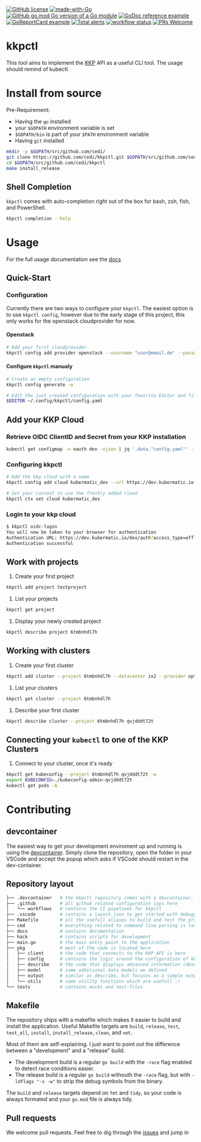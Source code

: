 [![GitHub license](https://img.shields.io/github/license/cedi/kkpctl.svg)](https://github.com/cedi/kkpctl/blob/main/LICENSE)
[![made-with-Go](https://img.shields.io/badge/Made%20with-Go-1f425f.svg)](http://golang.org)
[![GitHub go.mod Go version of a Go module](https://img.shields.io/github/go-mod/go-version/cedi/kkpctl.svg)](https://github.com/cedi/kkpctl)
[![GoDoc reference example](https://img.shields.io/badge/godoc-reference-blue.svg)](https://pkg.go.dev/github.com/cedi/kkpctl)
[![GoReportCard example](https://goreportcard.com/badge/github.com/cedi/kkpctl)](https://goreportcard.com/report/github.com/cedi/kkpctl)
[![Total alerts](https://img.shields.io/lgtm/alerts/g/cedi/kkpctl.svg?logo=lgtm&logoWidth=18)](https://lgtm.com/projects/g/cedi/kkpctl/alerts/)
[![workflow status](https://github.com/cedi/kkpctl/actions/workflows/go.yml/badge.svg)](https://github.com/cedi/kkpctl/actions)
[![PRs Welcome](https://img.shields.io/badge/PRs-welcome-brightgreen.svg?style=flat-square)](http://makeapullrequest.com)

# kkpctl

This tool aims to implement the [KKP](https://github.com/kubermatic/kubermatic) API as a useful CLI tool.
The usage should remind of kubectl.

# Install from source

Pre-Requirement:

* Having the `go` installed
* your `$GOPATH` environment variable is set
* `$GOPATH/bin` is part of your `$PATH` environment variable
* Having `git` installed

```bash
mkdir -p $GOPATH/src/github.com/cedi/
git clone https://github.com/cedi/kkpctl.git $GOPATH/src/github.com/cedi/kkpctl
cd $GOPATH/src/github.com/cedi/kkpctl
make install_release
```

## Shell Completion

`kkpctl` comes with auto-completion right out of the box for bash, zsh, fish, and PowerShell.

```bash
kkpctl completion --help
```

# Usage

For the full usage documentation see the [docs](docs/commandline-usage.md)

## Quick-Start

### Configuration

Currently there are two ways to configure your `kkpctl`.
The easiest option is to use `kkpctl config`, however due to the early stage of this project, this only works for the openstack cloudprovider for now.

#### Openstack

```bash
# Add your first cloudprovider
kkpctl config add provider openstack --username "user@email.de" --password "my-super-secure-password" --tenant "internal-openstack-tenant" optimist
```

#### Configure `kkpctl` manualy

```bash
# Create an empty configuration
kkpctl config generate -w

# Edit the just created configuration with your favorite Editor and fill in the details yourself
$EDITOR ~/.config/kkpctl/config.yaml
```

## Add your KKP Cloud

### Retrieve OIDC ClientID and Secret from your KKP installation

```bash
kubectl get configmap -n oauth dex -ojson | jq '.data."config.yaml"' --raw-output | yq eval --tojson | jq '.staticClients | [ .[] | select( .id | contains("kubermatic")) ] | .[].secret' --raw-output
```

### Configuring kkpctl

```bash
# Add the kkp cloud with a name
kkpctl config add cloud kubermatic_dev --url https://dev.kubermatic.io --client_id kubermatic --client_secret dGVzdDEyMw==

# Set your context to use the freshly added cloud
kkpctl ctx set cloud kubermatic_dev
```

### Login to your kkp cloud

```bash
$ kkpctl oidc-login
You will now be taken to your browser for authentication
Authentication URL: https://dev.kubermatic.io/dex/auth?access_type=offline&client_id=kubermatic&redirect_uri=http%3A%2F%2Flocalhost%3A8000&response_type=code&scope=openid+email+profile&state=state
Authentication successful
```

## Work with projects

1. Create your first project

```bash
kkpctl add project testproject
```

1. List your projects

```bash
kkpctl get project
```

1. Display your newly created project

```bash
kkpctl describe project 6tmbnhdl7h
```

## Working with clusters

1. Create your first cluster

```bash
kkpctl add cluster --project 6tmbnhdl7h --datacenter ix2 --provider optimist --version 1.18.13 --labels stage=dev kkpctltest
```

1. List your clusters

```bash
kkpctl get cluster --project 6tmbnhdl7h
```

1. Describe your first cluster

```bash
kkpctl describe cluster --project 6tmbnhdl7h qvjdddt72t
```

## Connecting your `kubectl` to one of the KKP Clusters

1. Connect to your cluster, once it's ready

```bash
kkpctl get kubeconfig --project 6tmbnhdl7h qvjdddt72t -w
export KUBECONFIG=./kubeconfig-admin-qvjdddt72t
kubectl get pods -A
```

# Contributing

## devcontainer

The easiest way to get your development enviroment up and running is using the [devcontainer](https://code.visualstudio.com/docs/remote/containers-tutorial).
Simply clone the repository, open the folder in your VSCode and accept the popup which asks if VSCode should restart in the dev-container.

## Repository layout

```bash
├── .devcontainer   # the kkpctl repository comes with a devcontainer, so you can easily get started using VSCode
├── .github         # all github related configuration lays here
│   └── workflows   # contains the CI pipelines for kkpctl
├── .vscode         # contains a launch.json to get started with debugging the code
├── Makefile        # all the usefull aliases to build and test the project
├── cmd             # everything related to command line parsing is located in here. This is where you probably wanna start looking at
├── docs            # contains documentation
├── hack            # contains scripts for development
├── main.go         # the main entry point to the application
├── pkg             # most of the code is located here
│   ├── client      # the code that connects to the KKP API is here
│   ├── config      # contains the logic around the configuration of kkpctl
│   ├── describe    # the code that displays advanced information (describe) of a KKP API object
│   ├── model       # some additional data models we defined
│   ├── output      # similar as describe, but focuses on a simple output of an object
│   └── utils       # some utility functions which are usefull :)
└── tests           # contains mocks and test-files

```

## Makefile

The repository ships with a makefile which makes it easier to build and install the application.
Useful Makefile targets are `build`, `release`, `test`, `test_all`, `install`, `install_release`, `clean`, and `vet`.

Most of them are self-explaining. I just want to point out the difference between a "development" and a "release" build.

* The development build is a regular `go build` with the `-race` flag enabled to detect race conditions easier.
* The release build is a regular `go build` withouth the `-race` flag, but with `-ldflags "-s -w"` to strip the debug symbols from the binary.

The `build` and `release` targets depend on `fmt` and `tidy`, so your code is always formated and your `go.mod` file is always tidy.

## Pull requests

We welcome pull requests. Feel free to dig through the [issues](https://github.com/cedi/kkpctl/issues) and jump in
